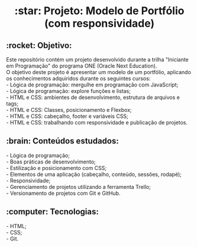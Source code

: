 <!-- ![thumbnail-decodificador](https://github.com/leticia-ecastro/projetos-one-t6/assets/107160518/0ea80f49-49a7-41fe-959e-d4a6dcc47c77) -->

<h1 align="center">:star: Projeto: Modelo de Portfólio (com responsividade)</h1>
<p align="justify"> <h2>:rocket: Objetivo:</h2>
<p>Este repositório contém um projeto desenvolvido durante a trilha "Iniciante em Programação" do programa ONE (Oracle Next Education).<br/>
O objetivo deste projeto é apresentar um modelo de um portfólio, aplicando os conhecimentos adquiridos durante os seguintes cursos:<br/>
- Lógica de programação: mergulhe em programação com JavaScript;<br/>
- Lógica de programação: explore funções e listas;<br/>
- HTML e CSS: ambientes de desenvolvimento, estrutura de arquivos e tags;<br/>
- HTML e CSS: Classes, posicionamento e Flexbox;<br/>
- HTML e CSS: cabeçalho, footer e variáveis CSS;<br/>
- HTML e CSS: trabalhando com responsividade e publicação de projetos.<br/>

<h2>:brain: Conteúdos estudados:</h2>
- Lógica de programação;<br/>
- Boas práticas de desenvolvimento;<br/>
- Estilização e posicionamento com CSS;<br/>
- Elementos de uma aplicação (cabeçalho, conteúdo, sessões, rodapé);<br/>
- Responsividade;<br/>
- Gerenciamento de projetos utilizando a ferramenta Trello;<br/>
- Versionamento de projetos com Git e GitHub.<br/>

<h2>:computer: Tecnologias:</h2>
- HTML;<br/>
- CSS;<br/>
- Git.<br/>

